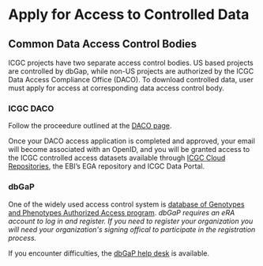 # Apply for Access to Controlled Data


## Common Data Access Control Bodies

ICGC projects have two separate access control bodies. US based projects are controlled by dbGap, while non-US projects are authorized by the ICGC Data Access Compliance Office (DACO). To download controlled data, user must apply for access at corresponding data access control body.

### ICGC DACO

Follow the proceedure outlined at the [DACO page](https://icgc.org/daco).

Once your DACO access application is completed and approved, your email will become associated with an OpenID, and you will be granted access to the ICGC controlled access datasets available through [ICGC Cloud Repositories](repositories/#icgc-clouds), the EBI’s EGA repository and ICGC Data Portal.

### dbGaP

One of the widely used access control system is [database of Genotypes and Phenotypes Authorized Access program](https://dbgap.ncbi.nlm.nih.gov/aa/wga.cgi?page=login). _dbGaP requires an eRA account to log in and register. If you need to register your organization you will need your organization's signing offical to participate in the registration process._

If you encounter difficulties, the [dbGaP help desk](https://dbgap.ncbi.nlm.nih.gov/aa/wga.cgi?page=email&filter=from&from=login) is available.

